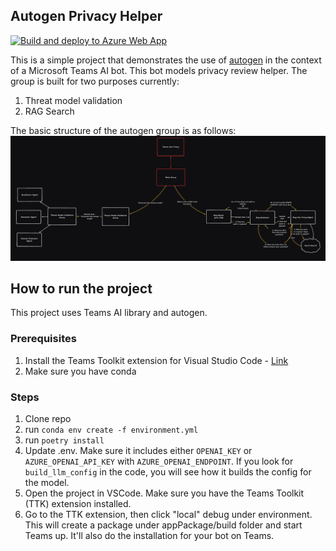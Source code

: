 ## Autogen Privacy Helper

[![Build and deploy to Azure Web App](https://github.com/heyitsaamir/autogen-privacy-helper/actions/workflows/main_bot6ea18a.yml/badge.svg)](https://github.com/heyitsaamir/autogen-privacy-helper/actions/workflows/main_bot6ea18a.yml)

This is a simple project that demonstrates the use of [autogen](https://github.com/microsoft/autogen) in the context of a Microsoft Teams AI bot.
This bot models privacy review helper. The group is built for two purposes currently:
1. Threat model validation
2. RAG Search

The basic structure of the autogen group is as follows:
![alt text](docs/image.png)

## How to run the project
This project uses Teams AI library and autogen.

### Prerequisites
1. Install the Teams Toolkit extension for Visual Studio Code - [Link](https://learn.microsoft.com/en-us/microsoftteams/platform/toolkit/teams-toolkit-fundamentals)
2. Make sure you have conda

### Steps
1. Clone repo
2. run `conda env create -f environment.yml`
3. run `poetry install`
3. Update .env. Make sure it includes either `OPENAI_KEY` or `AZURE_OPENAI_API_KEY` with `AZURE_OPENAI_ENDPOINT`. If you look for `build_llm_config` in the code, you will see how it builds the config for the model.
3. Open the project in VSCode. Make sure you have the Teams Toolkit (TTK) extension installed.
5. Go to the TTK extension, then click "local" debug under environment. This will create a package under appPackage/build folder and start Teams up. It'll also do the installation for your bot on Teams.